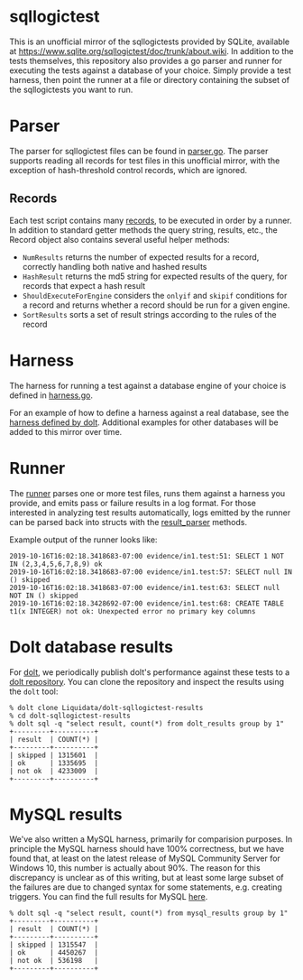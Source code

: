 # sqllogictest

This is an unofficial mirror of the sqllogictests provided by SQLite, available at https://www.sqlite.org/sqllogictest/doc/trunk/about.wiki. In addition to the tests themselves, this repository also provides a go parser and runner for executing the tests against a database of your choice. Simply provide a test harness, then point the runner at a file or directory containing the subset of the sqllogictests you want to run.

# Parser

The parser for sqllogictest files can be found in [parser.go](go/logictest/parser/parser.go). The parser supports reading all records for test files in this unofficial mirror, with the exception of hash-threshold control records, which are ignored.

## Records

Each test script contains many [records](go/logictest/parser/record.go), to be executed in order by a runner. In addition to standard getter methods the query string, results, etc., the Record object also contains several useful helper methods:

* `NumResults` returns the number of expected results for a record, correctly handling both native and hashed results
* `HashResult` returns the md5 string for expected results of the query, for records that expect a hash result
* `ShouldExecuteForEngine` considers the `onlyif` and `skipif` conditions for a record and returns whether a record should be run for a given engine.
* `SortResults` sorts a set of result strings according to the rules of the record

# Harness

The harness for running a test against a database engine of your choice is defined in [harness.go](go/logictest/harness.go).

For an example of how to define a harness against a real database, see the [harness defined by dolt](https://github.com/liquidata-inc/dolt/blob/master/go/libraries/doltcore/sqle/logictest/dolt/doltharness.go). Additional examples for other databases will be added to this mirror over time.

# Runner

The [runner](go/logictest/runner.go) parses one or more test files, runs them against a harness you provide, and emits pass or failure results in a log format. For those interested in analyzing test results automatically, logs emitted by the runner can be parsed back into structs with the [result_parser](go/logictest/resultparser.go) methods.

Example output of the runner looks like:

```
2019-10-16T16:02:18.3418683-07:00 evidence/in1.test:51: SELECT 1 NOT IN (2,3,4,5,6,7,8,9) ok
2019-10-16T16:02:18.3418683-07:00 evidence/in1.test:57: SELECT null IN () skipped
2019-10-16T16:02:18.3418683-07:00 evidence/in1.test:63: SELECT null NOT IN () skipped
2019-10-16T16:02:18.3428692-07:00 evidence/in1.test:68: CREATE TABLE t1(x INTEGER) not ok: Unexpected error no primary key columns
```

# Dolt database results

For [dolt](https://github.com/liquidata-inc/dolt), we periodically publish dolt's performance against these tests to a [dolt repository](https://www.dolthub.com/repositories/Liquidata/dolt-sqllogictest-results/data/master/dolt_results). You can clone the repository and inspect the results using the `dolt` tool:

```
% dolt clone Liquidata/dolt-sqllogictest-results
% cd dolt-sqllogictest-results
% dolt sql -q "select result, count(*) from dolt_results group by 1"
+---------+----------+
| result  | COUNT(*) |
+---------+----------+
| skipped | 1315601  |
| ok      | 1335695  |
| not ok  | 4233009  |
+---------+----------+
```

# MySQL results

We've also written a MySQL harness, primarily for comparision purposes. In principle the MySQL harness should have 100% correctness, but we have found that, at least on the latest release of MySQL Community Server for Windows 10, this number is actually about 90%. The reason for this discrepancy is unclear as of this writing, but at least some large subset of the failures are due to changed syntax for some statements, e.g. creating triggers. You can find the full results for MySQL [here](https://www.dolthub.com/repositories/Liquidata/dolt-sqllogictest-results/data/master/mysql_results).

```
% dolt sql -q "select result, count(*) from mysql_results group by 1"
+---------+----------+
| result  | COUNT(*) |
+---------+----------+
| skipped | 1315547  |
| ok      | 4450267  |
| not ok  | 536198   |
+---------+----------+
```
